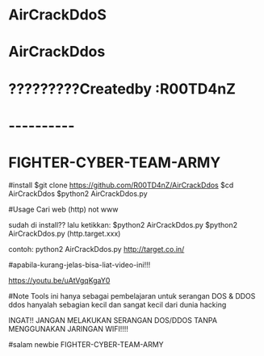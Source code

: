 # AirCrackDdoS                            
# AirCrackDdos              
# ?????????Createdby :R00TD4nZ      
# ----------                
# FIGHTER-CYBER-TEAM-ARMY          

#install
$git clone https://github.com/R00TD4nZ/AirCrackDdos
$cd AirCrackDdos
$python2 AirCrackDdos.py

#Usage
Cari web (http) not www

sudah di install??
lalu ketikkan:
$python2 AirCrackDdos.py
$python2 AirCrackDdos.py (http.target.xxx)

contoh:
python2 AirCrackDdos.py http://target.co.in/

#apabila-kurang-jelas-bisa-liat-video-ini!!!

https://youtu.be/uAtVgqKgaY0

#Note
Tools ini hanya sebagai pembelajaran untuk serangan DOS & DDOS
ddos hanyalah sebagian kecil dan sangat kecil dari dunia hacking

INGAT!! JANGAN MELAKUKAN SERANGAN DOS/DDOS TANPA MENGGUNAKAN JARINGAN WIFI!!!!

#salam newbie
FIGHTER-CYBER-TEAM-ARMY
